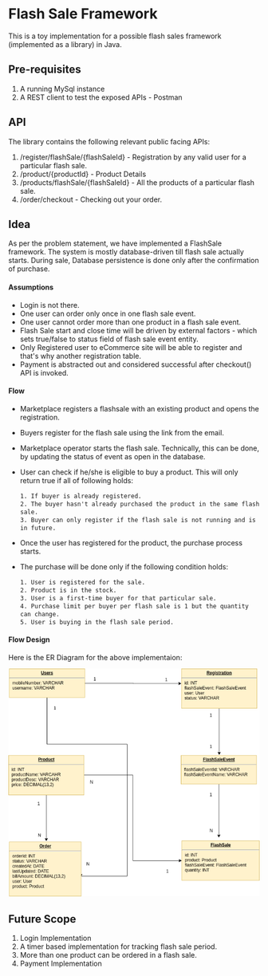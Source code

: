 # Flash Sale Framework

This is a toy implementation for a possible flash sales framework (implemented as a library) in Java.

## Pre-requisites

1. A running MySql instance
2. A REST client to test the exposed APIs - Postman

## API

The library contains the following relevant public facing APIs:
1. /register/flashSale/{flashSaleId} - Registration by any valid user for a particular flash sale.
2. /product/{productId} - Product Details
3. /products/flashSale/{flashSaleId} - All the products of a particular flash sale.
4. /order/checkout - Checking out your order.

## Idea
As per the problem statement, we have implemented a FlashSale framework. The system is mostly database-driven till flash sale actually starts. During sale, Database persistence is done only after the confirmation of purchase.

#### Assumptions

 - Login is not there.
 - One user can order only once in one flash sale event.
- One user cannot order more than one product in a flash sale event.
 - Flash Sale start and close time will be driven by external factors - which sets true/false to status field of flash sale event entity.
- Only Registered user to eCommerce site will be able to register and that's why another registration table.
- Payment is abstracted out and considered successful after checkout() API is invoked.

#### Flow

- Marketplace registers a flashsale with an existing product and opens the registration.
- Buyers register for the flash sale using the link from the email.
- Marketplace operator starts the flash sale. Technically, this can be done, by updating the status of event as open in the database.
- User can check if he/she is eligible to buy a product. This will only return true if all of following holds:

      1. If buyer is already registered.
      2. The buyer hasn't already purchased the product in the same flash sale.
      3. Buyer can only register if the flash sale is not running and is in future.
      
- Once the user has registered for the product, the purchase process starts.
- The purchase will be done only if the following condition holds:

      1. User is registered for the sale.
      2. Product is in the stock.
      3. User is a first-time buyer for that particular sale.
      4. Purchase limit per buyer per flash sale is 1 but the quantity can change.
      5. User is buying in the flash sale period. 
      
#### Flow Design

Here is the ER Diagram for the above implementaion:

![ER Daiagram](https://github.com/himanshukumars/flash-application/blob/master/FlashSale.png)

## Future Scope

1. Login Implementation
2. A timer based implementation for tracking flash sale period.
3. More than one product can be ordered in a flash sale.
4. Payment Implementation



